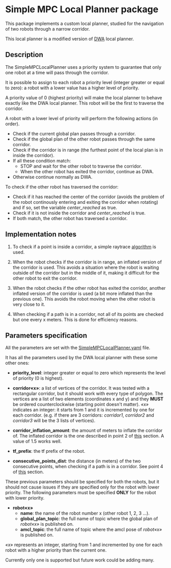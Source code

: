 # Simple MPC Local Planner package

This package implements a custom local planner, studied for the navigation of two robots through a narrow corridor.

This local planner is a modified version of [DWA](http://wiki.ros.org/dwa_local_planner) local planner.

## Description

The SimpleMPCLocalPlanner uses a priority system to guarantee that only one robot at a time will pass through the corridor.

It is possible to assign to each robot a priority level (integer greater or equal to zero): a robot with a lower value has a higher level of priority.

A priority value of 0 (highest priority) will make the local planner to behave exactly like the DWA local planner.
This robot will be the first to traverse the corridor.

A robot with a lower level of priority will perform the following actions (in order).

- Check if the current global plan passes through a corridor.
- Check if the global plan of the other robot passes through the same corridor.
- Check if the corridor is in range (the furthest point of the local plan is in inside the corridor).
- If all these condition match:
    - STOP and wait for the other robot to traverse the corridor.
    - When the other robot has exited the corridor, continue as DWA.
- Otherwise continue normally as DWA.

To check if the other robot has traversed the corridor:
- Check if it has reached the center of the corridor (avoids the problem of the robot continously entering and exiting the corridor when rotating) and if so, set the variable *center_reached* as true.
- Check if it is not inside the corridor and *center_reached* is true.
- If both match, the other robot has traversed a corridor.

## Implementation notes

1. To check if a point is inside a corridor, a simple raytrace [algorithm](https://www.geeksforgeeks.org/how-to-check-if-a-given-point-lies-inside-a-polygon/) is used.

2. When the robot checks if the corridor is in range, an inflated version of the corridor is used. This avoids a situation where the robot is waiting outside of the corridor but in the middle of it, making it difficult for the other robot to exit the corridor.

3. When the robot checks if the other robot has exited the corridor, another inflated version of the corridor is used (a bit more inflated than the previous one). This avoids the robot moving when the other robot is very close to it.

4. When checking if a path is in a corridor, not all of its points are checked but one every x meters. This is done for efficiency reasons.

## Parameters specification

All the parameters are set with the [SimpleMPCLocalPlanner.yaml](/workspace/src/husky_dynamic_navigation/config/SimpleMPCLocalPlanner_husky1.yaml) file. 

It has all the parameters used by the DWA local planner with these some other ones:

- **priority_level**: integer greater or equal to zero which represents the level of priority (0 is highest).

- **corridor«x»**: a list of vertices of the corridor.
It was tested with a rectangular corridor, but it should work with every type of polygon. The vertices are a list of two elements (coordinates x and y) and they **MUST** be ordered counterclockwise (starting point doesn't matter).
*«x»* indicates an integer: it starts from 1 and it is incremented by one for each corridor. (e.g. if there are 3 corridors: *corridor1*, *corridor2* and *corridor3* will be the 3 lists of vertices).

- **corridor_inflation_amount**: the amount of meters to inflate the corridor of. The inflated corridor is the one described in point 2 of [this](#implementation-notes) section. A value of 1.5 works well.

- **tf_prefix**: the tf prefix of the robot.

- **consecutive_points_dist**: the distance (in meters) of the two consecutive points, when checking if a path is in a corridor. See point 4 of [this](#implementation-notes) section.

These previous parameters should be specified for both the robots, but it should not cause issues if they are specified only for the robot with lower priority. 
The following parameters must be specified **ONLY** for the robot with lower priority.

- **robot«x»**
    - **name**: the name of the robot number x (other robot 1, 2, 3 ...).
    - **global_plan_topic**: the full name of topic where the global plan of *robot«x»* is published on.
    - **amcl_topic**: the full name of topic where the amcl pose of *robot«x»* is published on.

*«x»* represents an integer, starting from 1 and incremented by one for each robot with a higher priority than the current one. 

Currently only one is supported but future work could be adding many.